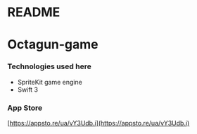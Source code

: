 # README #
# Octagun-game

### Technologies used here ###
* SpriteKit game engine
* Swift 3

### App Store ###
[https://appsto.re/ua/vY3Udb.i](https://appsto.re/ua/vY3Udb.i)

